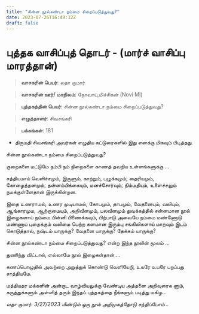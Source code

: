 ```yaml
---
title: "சின்ன நூல்கண்டா நம்மை சிறைப்படுத்துவது?"
date: 2023-07-26T16:49:12Z
draft: false
---
```

# புத்தக வாசிப்புத் தொடர் - (மார்ச் வாசிப்பு மாரத்தான்)

> **வாசகரின் பெயர்**: லதா குமார்

> **வாசகரின் ஊர்/ மாநிலம்**: நோவாய்,மிச்சிகன் (Novi MI)

> **புத்தகத்தின் பெயர்**: சின்ன நூல்கண்டா நம்மை சிறைப்படுத்துவது?

> **எழுத்தாளர்**: சிவசங்கரி

> **பக்கங்கள்**: 181

* திருமதி சிவசங்கரி அவர்கள் எழுதிய கட்டுரைகளில் இது எனக்கு மிகவும் பிடித்தது.

சின்ன நூல்கண்டா நம்மை சிறைப்படுத்துவது?

குறைகளை மட்டுமே நம்பி நம் நிறைகளை காணத் தவறிய உள்ளங்களுக்கு ...

சத்தியமாய் வெளிச்சமும், இருளும், காற்றும், புழுக்கமும்; தைரியமும், கோழைத்தனமும்; தன்னம்பிக்கையும், மனச்சோர்வும்; நிம்மதியும், உளைச்சலும் நமக்குள்ளேதான் இருக்கின்றன.

இதை உணராமல், உணர முடியாமல், கோபமும், தாபமும், வேதனையும், வலியும், ஆங்காரமும, ஆற்றாமையும், அறிவீனமும், பலவீனமும் துவக்கத்தில் சன்னமான நூல் இழைகளாய் நம்மை பின்னி பிணைக்கவும், பிற்பாடு அவையே நம்மை மண்ணோடு மண்ணாய் புதைக்கும் வலிமை பெற்ற கனமான இரும்பு சங்கிலிகளாய் மாறவும் இடம் கொடுத்தால், நஷ்டம் யாருக்கு? வேதனை யாருக்கு? தேக்கம் யாருக்கு?

சின்ன நூல்கண்டா நம்மை சிறைப்படுத்துவது? என்ற இந்த நூலின் மூலம் ...

துணிந்து விட்டால், எல்லாமே நூல் இழைகள்தான்....

கணப்பொழுதில் அவற்றை அறுத்துக் கொண்டு வெளியேறி, உயரே உயரே பறப்பது சாத்தியமே.

மத்தியதர மக்களின் அன்றாட வாழ்வியலுக்கு வேண்டிய அத்தனை அறிவுரைக
ளும், கருத்துக்களும் அள்ளித் தரும் இந்தப் புத்தகத்தை நீங்களும் படித்து மகிழ...

*லதா குமார். 3/27/2023
மீண்டும் ஒரு நூல் அறிமுகத்தோடு சந்திப்போம்...*
